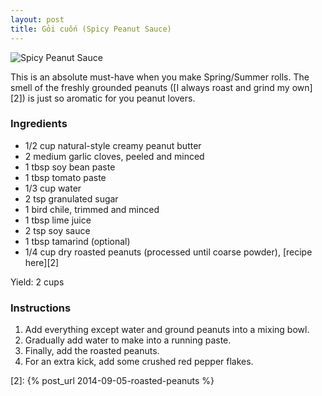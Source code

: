 ```yaml
---
layout: post
title: Gỏi cuốn (Spicy Peanut Sauce)
---
```


![Spicy Peanut Sauce][1]

This is an absolute must-have when you make Spring/Summer rolls. The smell of the freshly grounded peanuts ([I always roast and grind my own][2]) is just so aromatic for you peanut lovers.


### Ingredients
- 1/2 cup natural-style creamy peanut butter
- 2 medium garlic cloves, peeled and minced
- 1 tbsp soy bean paste
- 1 tbsp tomato paste
- 1/3 cup water
- 2 tsp granulated sugar
- 1 bird chile, trimmed and minced
- 1 tbsp lime juice
- 2 tsp soy sauce
- 1 tbsp tamarind (optional)
- 1/4 cup dry roasted peanuts (processed until coarse powder), [recipe here][2]

Yield: 2 cups

### Instructions
1. Add everything except water and ground peanuts into a mixing bowl.
1. Gradually add water to make into a running paste.
1. Finally, add the roasted peanuts.
1. For an extra kick, add some crushed red pepper flakes.

[1]: http://media.tumblr.com/560a9bca0a4557154deab73d109d6e9b/tumblr_inline_nbfwslCall1sn7z7o.jpg
[2]: {% post_url 2014-09-05-roasted-peanuts %}
